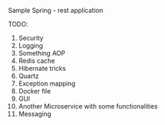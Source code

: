 Sample Spring - rest application

TODO:
1. Security
2. Logging
3. Something AOP
4. Redis cache
5. Hibernate tricks
6. Quartz
7. Exception mapping
8. Docker file
9. GUI
10. Another Microservice with some functionalities
11. Messaging
